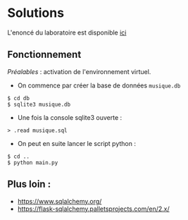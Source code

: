 # Solutions

L'enoncé du laboratoire est disponible [ici](./enonce.md)

## Fonctionnement

_Préalables_ : activation de l'environnement virtuel.

- On commence par créer la base de données `musique.db`

````
$ cd db
$ sqlite3 musique.db
````

- Une fois la console sqlite3 ouverte :

````
> .read musique.sql
````

- On peut en suite lancer le script python :

`````
$ cd ..
$ python main.py
`````

## Plus loin :

- https://www.sqlalchemy.org/
- https://flask-sqlalchemy.palletsprojects.com/en/2.x/

